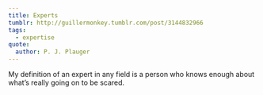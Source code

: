 ```yaml
---
title: Experts
tumblr: http://guillermonkey.tumblr.com/post/3144832966
tags:
  - expertise
quote:
  author: P. J. Plauger
---
```


My definition of an expert in any field is a person who knows enough about what’s really going on to be scared.
